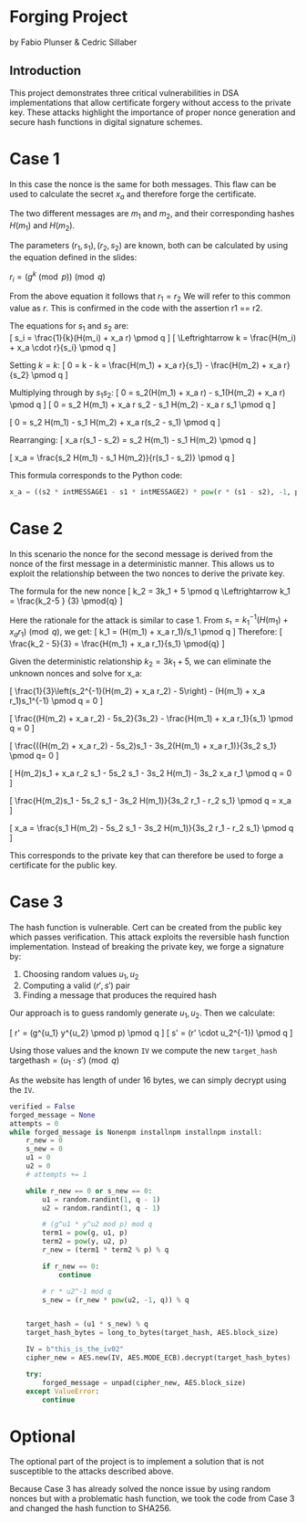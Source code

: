 # Forging Project

by Fabio Plunser & Cedric Sillaber

## Introduction
This project demonstrates three critical vulnerabilities in DSA implementations that allow certificate forgery without access to the private key. These attacks highlight the importance of proper nonce generation and secure hash functions in digital signature schemes.

# Case 1 
In this case the nonce is the same for both messages. This flaw can be used to calculate the secret $x_a$ and therefore forge the certificate.

The two different messages are $m_1$ and $m_2$, and their corresponding hashes $H(m_1)$ and $H(m_2)$. <br/>

The parameters $(r_1, s_1), (r_2, s_2)$ are known, both can be calculated by using the equation defined in the slides:

$r_i = (g^k \pmod p) \pmod q$

From the above equation it follows that $r_1 = r_2$
We will refer to this common value as $r$. This is confirmed in the code with the assertion r1 == r2.


The equations for $s_1$ and $s_2$ are:<br/>
\[
s_i = \frac{1}{k}(H(m_i) + x_a r) \pmod q
\]
\[
\Leftrightarrow  k = \frac{H(m_i) + x_a \cdot r}{s_i} \pmod q
\]

Setting $k = k$:
\[
0 = k - k = \frac{H(m_1) + x_a r}{s_1} - \frac{H(m_2) + x_a r}{s_2} \pmod q
\]

Multiplying through by $s_1 s_2$:
\[
0 = s_2(H(m_1) + x_a r) - s_1(H(m_2) + x_a r) \pmod q
\]
\[
0 = s_2 H(m_1) + x_a r s_2 - s_1 H(m_2) - x_a r s_1 \pmod q
\]

\[
0 = s_2 H(m_1) - s_1 H(m_2) + x_a r(s_2 - s_1) \pmod q
\]

Rearranging:
\[
x_a r(s_1 - s_2) = s_2 H(m_1) - s_1 H(m_2) \pmod q
\]

\[
x_a = \frac{s_2 H(m_1) - s_1 H(m_2)}{r(s_1 - s_2)} \pmod q
\]


This formula corresponds to the Python code:<br/>
```python
x_a = ((s2 * intMESSAGE1 - s1 * intMESSAGE2) * pow(r * (s1 - s2), -1, public_key["q"])) % public_key["q"]
```


# Case 2

In this scenario the nonce for the second message is derived from the nonce of the first message in a deterministic manner.
This allows us to exploit the relationship between the two nonces to derive the private key.


The formula for the new nonce 
\[
    k_2 = 3k_1 + 5 \pmod q
    \Leftrightarrow k_1 = \frac{k_2-5 } {3} \pmod{q}
\]

Here the rationale for the attack is similar to case 1. 
From $s₁ = k_1^{-1}(H(m_1) + x_a r_1) \pmod q$, we get:
\[
k_1 = (H(m_1) + x_a r_1)/s_1 \pmod q
\]
Therefore:
\[
\frac{k_2 - 5}{3} = \frac{H(m_1) + x_a r_1}{s_1} \pmod{q}
\]

<!-- We denote all the variables the same as in case 1, except the key, as we have two different keys $k, k'$ here. -->
Given the deterministic relationship $k_2 = 3k_1 + 5$, we can eliminate the unknown nonces and solve for x_a:

\[
\frac{1}{3}\left(s_2^{-1}(H(m_2) + x_a r_2) - 5\right) - (H(m_1) + x_a r_1)s_1^{-1} \pmod q = 0
\]

\[
\frac{(H(m_2) + x_a r_2) - 5s_2}{3s_2} - \frac{H(m_1) + x_a r_1}{s_1} \pmod q = 0
\]

\[
\frac{((H(m_2) + x_a r_2) - 5s_2)s_1 - 3s_2(H(m_1) + x_a r_1)}{3s_2 s_1} \pmod q= 0
\]

\[
H(m_2)s_1 + x_a r_2 s_1 - 5s_2 s_1 - 3s_2 H(m_1) - 3s_2 x_a r_1 \pmod q = 0
\]

\[
\frac{H(m_2)s_1 - 5s_2 s_1 - 3s_2 H(m_1)}{3s_2 r_1 - r_2 s_1} \pmod q = x_a
\]

\[
x_a = \frac{s_1 H(m_2) - 5s_2 s_1 - 3s_2 H(m_1)}{3s_2 r_1 - r_2 s_1} \pmod q
\]


This corresponds to the private key that can therefore be used to forge a certificate for the public key.



# Case 3
The hash function is vulnerable. Cert can be created from the public key which passes verification.
This attack exploits the reversible hash function implementation. Instead of breaking the private key, we forge a signature by:
1. Choosing random values $u_1, u_2$
2. Computing a valid $(r', s')$ pair
3. Finding a message that produces the required hash


Our approach is to guess randomly generate $u_1, u_2$. 
Then we calculate:

\[
r' = (g^{u_1} y^{u_2} \pmod p) \pmod q
\]
\[
s' = (r' \cdot u_2^{-1}) \pmod q
\]

Using those values and the known `IV` we compute the new `target_hash` 
$\text{targethash} = (u_1 \cdot s') \pmod q$

As the website has length of under 16 bytes, we can simply decrypt using the `IV`. 

```python
verified = False
forged_message = None
attempts = 0
while forged_message is Nonenpm installnpm installnpm install:
    r_new = 0
    s_new = 0
    u1 = 0
    u2 = 0
    # attempts += 1

    while r_new == 0 or s_new == 0:
        u1 = random.randint(1, q - 1)
        u2 = random.randint(1, q - 1)

        # (g^u1 * y^u2 mod p) mod q
        term1 = pow(g, u1, p)
        term2 = pow(y, u2, p)
        r_new = (term1 * term2 % p) % q

        if r_new == 0:
            continue

        # r * u2^-1 mod q
        s_new = (r_new * pow(u2, -1, q)) % q


    target_hash = (u1 * s_new) % q
    target_hash_bytes = long_to_bytes(target_hash, AES.block_size)

    IV = b"this_is_the_iv02"
    cipher_new = AES.new(IV, AES.MODE_ECB).decrypt(target_hash_bytes)

    try:
        forged_message = unpad(cipher_new, AES.block_size)
    except ValueError:
        continue

```

# Optional 
The optional part of the project is to implement a solution that is not susceptible to the attacks described above. 

Because Case 3 has already solved the nonce issue by using random nonces but with a problematic hash function, we took the 
code from Case 3 and changed the hash function to SHA256.



